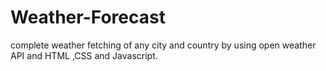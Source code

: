 # Weather-Forecast
complete weather fetching of any city and country by using open weather API and HTML ,CSS and Javascript.
